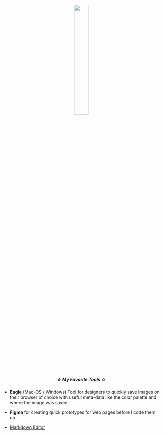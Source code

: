 <div align="center">
	<img style="border-radius: 5px;" src='https://i.pinimg.com/originals/a7/c0/b9/a7c0b9bebb937faacf6834c08d728363.gif' width="30%">
</div>

<h5 align="center">☆ My Favorite Tools ☆</h5>

* **Eagle** (Mac-OS / Windows) Tool for designers to quickly save images on their browser of choice with useful meta-data like the color palette and where the image was saved.

* **Figma** for creating quick prototypes for web pages before I code them up.

* <a href="http://jbt.github.io/markdown-editor/"><bold>Markdown Editor</bold></a>
